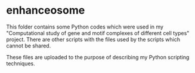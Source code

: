 enhanceosome
============
This folder contains some Python codes which were used in my "Computational study of gene and motif complexes of different cell types" project. There are other scripts with the files used by the scripts which cannot be shared.

These files are uploaded to the purpose of describing my Python scripting techniques.

